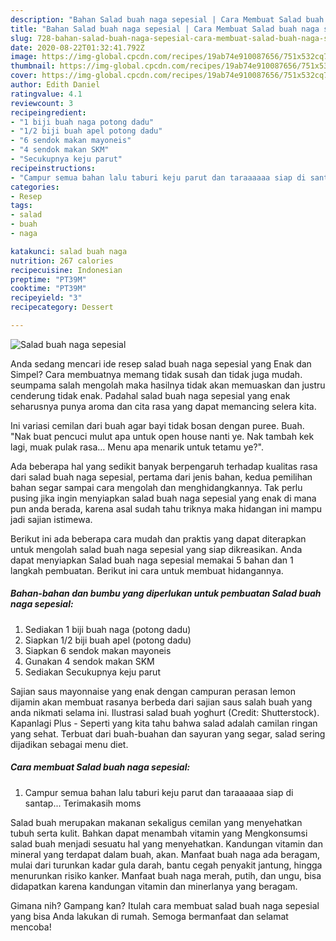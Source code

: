 ```yaml
---
description: "Bahan Salad buah naga sepesial | Cara Membuat Salad buah naga sepesial Yang Bikin Ngiler"
title: "Bahan Salad buah naga sepesial | Cara Membuat Salad buah naga sepesial Yang Bikin Ngiler"
slug: 728-bahan-salad-buah-naga-sepesial-cara-membuat-salad-buah-naga-sepesial-yang-bikin-ngiler
date: 2020-08-22T01:32:41.792Z
image: https://img-global.cpcdn.com/recipes/19ab74e910087656/751x532cq70/salad-buah-naga-sepesial-foto-resep-utama.jpg
thumbnail: https://img-global.cpcdn.com/recipes/19ab74e910087656/751x532cq70/salad-buah-naga-sepesial-foto-resep-utama.jpg
cover: https://img-global.cpcdn.com/recipes/19ab74e910087656/751x532cq70/salad-buah-naga-sepesial-foto-resep-utama.jpg
author: Edith Daniel
ratingvalue: 4.1
reviewcount: 3
recipeingredient:
- "1 biji buah naga potong dadu"
- "1/2 biji buah apel potong dadu"
- "6 sendok makan mayoneis"
- "4 sendok makan SKM"
- "Secukupnya keju parut"
recipeinstructions:
- "Campur semua bahan lalu taburi keju parut dan taraaaaaa siap di santap... Terimakasih moms"
categories:
- Resep
tags:
- salad
- buah
- naga

katakunci: salad buah naga 
nutrition: 267 calories
recipecuisine: Indonesian
preptime: "PT39M"
cooktime: "PT39M"
recipeyield: "3"
recipecategory: Dessert

---
```



![Salad buah naga sepesial](https://img-global.cpcdn.com/recipes/19ab74e910087656/751x532cq70/salad-buah-naga-sepesial-foto-resep-utama.jpg)

Anda sedang mencari ide resep salad buah naga sepesial yang Enak dan Simpel? Cara membuatnya memang tidak susah dan tidak juga mudah. seumpama salah mengolah maka hasilnya tidak akan memuaskan dan justru cenderung tidak enak. Padahal salad buah naga sepesial yang enak seharusnya punya aroma dan cita rasa yang dapat memancing selera kita.

Ini variasi cemilan dari buah agar bayi tidak bosan dengan puree. Buah. &#34;Nak buat pencuci mulut apa untuk open house nanti ye. Nak tambah kek lagi, muak pulak rasa… Menu apa menarik untuk tetamu ye?&#34;.

Ada beberapa hal yang sedikit banyak berpengaruh terhadap kualitas rasa dari salad buah naga sepesial, pertama dari jenis bahan, kedua pemilihan bahan segar sampai cara mengolah dan menghidangkannya. Tak perlu pusing jika ingin menyiapkan salad buah naga sepesial yang enak di mana pun anda berada, karena asal sudah tahu triknya maka hidangan ini mampu jadi sajian istimewa.


Berikut ini ada beberapa cara mudah dan praktis yang dapat diterapkan untuk mengolah salad buah naga sepesial yang siap dikreasikan. Anda dapat menyiapkan Salad buah naga sepesial memakai 5 bahan dan 1 langkah pembuatan. Berikut ini cara untuk membuat hidangannya.

<!--inarticleads1-->

##### Bahan-bahan dan bumbu yang diperlukan untuk pembuatan Salad buah naga sepesial:

1. Sediakan 1 biji buah naga (potong dadu)
1. Siapkan 1/2 biji buah apel (potong dadu)
1. Siapkan 6 sendok makan mayoneis
1. Gunakan 4 sendok makan SKM
1. Sediakan Secukupnya keju parut


Sajian saus mayonnaise yang enak dengan campuran perasan lemon dijamin akan membuat rasanya berbeda dari sajian saus salah buah yang anda nikmati selama ini. Ilustrasi salad buah yoghurt (Credit: Shutterstock). Kapanlagi Plus - Seperti yang kita tahu bahwa salad adalah camilan ringan yang sehat. Terbuat dari buah-buahan dan sayuran yang segar, salad sering dijadikan sebagai menu diet. 

<!--inarticleads2-->

##### Cara membuat Salad buah naga sepesial:

1. Campur semua bahan lalu taburi keju parut dan taraaaaaa siap di santap... Terimakasih moms


Salad buah merupakan makanan sekaligus cemilan yang menyehatkan tubuh serta kulit. Bahkan dapat menambah vitamin yang Mengkonsumsi salad buah menjadi sesuatu hal yang menyehatkan. Kandungan vitamin dan mineral yang terdapat dalam buah, akan. Manfaat buah naga ada beragam, mulai dari turunkan kadar gula darah, bantu cegah penyakit jantung, hingga menurunkan risiko kanker. Manfaat buah naga merah, putih, dan ungu, bisa didapatkan karena kandungan vitamin dan minerlanya yang beragam. 

Gimana nih? Gampang kan? Itulah cara membuat salad buah naga sepesial yang bisa Anda lakukan di rumah. Semoga bermanfaat dan selamat mencoba!

